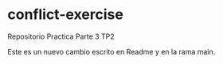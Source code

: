 # conflict-exercise
Repositorio Practica Parte 3  TP2


Este es un nuevo cambio escrito en Readme y en la rama main. 